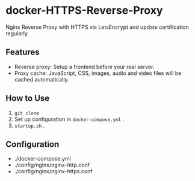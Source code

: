 # docker-HTTPS-Reverse-Proxy
Nginx Reverse Proxy with HTTPS via LetsEncrypt and update certification regularly.

## Features

- Reverse proxy: Setup a frontend before your real server.
- Proxy cache: JavaScript, CSS, images, audio and video files will be cached automatically.




## How to Use

1. `git clone`
2. Set up configuration in `docker-compose.yml` .
3. `startup.sh` .

## Configuration

- ./docker-compose.yml
- ./config/nginx/nginx-http.conf
- ./config/nginx/nginx-https.conf

